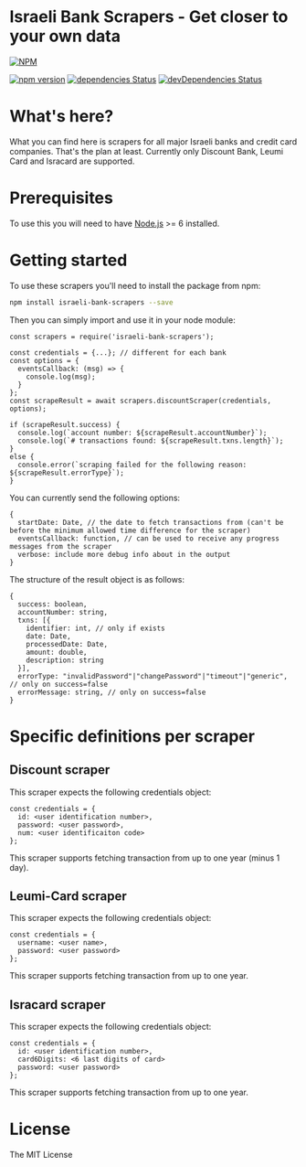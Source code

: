 Israeli Bank Scrapers - Get closer to your own data
========
[![NPM](https://nodei.co/npm/israeli-bank-scrapers.png)](https://nodei.co/npm/israeli-bank-scrapers/)

[![npm version](https://badge.fury.io/js/israeli-bank-scrapers.svg)](https://badge.fury.io/js/israeli-bank-scrapers)
[![dependencies Status](https://david-dm.org/eshaham/israeli-bank-scrapers/status.svg)](https://david-dm.org/eshaham/israeli-bank-scrapers)
[![devDependencies Status](https://david-dm.org/eshaham/israeli-bank-scrapers/dev-status.svg)](https://david-dm.org/eshaham/israeli-bank-scrapers?type=dev)

# What's here?
What you can find here is scrapers for all major Israeli banks and credit card companies. That's the plan at least.
Currently only Discount Bank, Leumi Card and Isracard are supported.

# Prerequisites
To use this you will need to have [Node.js](https://nodejs.org) >= 6 installed.

# Getting started
To use these scrapers you'll need to install the package from npm:
```sh
npm install israeli-bank-scrapers --save
```
Then you can simply import and use it in your node module:
```node
const scrapers = require('israeli-bank-scrapers');

const credentials = {...}; // different for each bank
const options = {
  eventsCallback: (msg) => {
    console.log(msg);
  }
};
const scrapeResult = await scrapers.discountScraper(credentials, options);

if (scrapeResult.success) {
  console.log(`account number: ${scrapeResult.accountNumber}`);
  console.log(`# transactions found: ${scrapeResult.txns.length}`);
}
else {
  console.error(`scraping failed for the following reason: ${scrapeResult.errorType}`);
}
```
You can currently send the following options:
```node
{
  startDate: Date, // the date to fetch transactions from (can't be before the minimum allowed time difference for the scraper)
  eventsCallback: function, // can be used to receive any progress messages from the scraper
  verbose: include more debug info about in the output
}
```
The structure of the result object is as follows:
```node
{
  success: boolean,
  accountNumber: string,
  txns: [{
    identifier: int, // only if exists
    date: Date,
    processedDate: Date,
    amount: double,
    description: string
  }],
  errorType: "invalidPassword"|"changePassword"|"timeout"|"generic", // only on success=false
  errorMessage: string, // only on success=false
}
```

# Specific definitions per scraper
## Discount scraper
This scraper expects the following credentials object:
```node
const credentials = {
  id: <user identification number>,
  password: <user password>,
  num: <user identificaiton code>
};
```
This scraper supports fetching transaction from up to one year (minus 1 day).

## Leumi-Card scraper
This scraper expects the following credentials object:
```node
const credentials = {
  username: <user name>,
  password: <user password>
};
```
This scraper supports fetching transaction from up to one year.

## Isracard scraper
This scraper expects the following credentials object:
```node
const credentials = {
  id: <user identification number>,
  card6Digits: <6 last digits of card>
  password: <user password>
};
```
This scraper supports fetching transaction from up to one year.

# License
The MIT License
